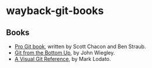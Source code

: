 # wayback-git-books

## Books

- [Pro Git book](https://git-scm.com/book/en/v2), written by Scott Chacon and Ben Straub.
- [Git from the Bottom Up](https://jwiegley.github.io/git-from-the-bottom-up/), by John Wiegley.
- [A Visual Git Reference](https://marklodato.github.io/visual-git-guide/index-en.html), by Mark Lodato.
